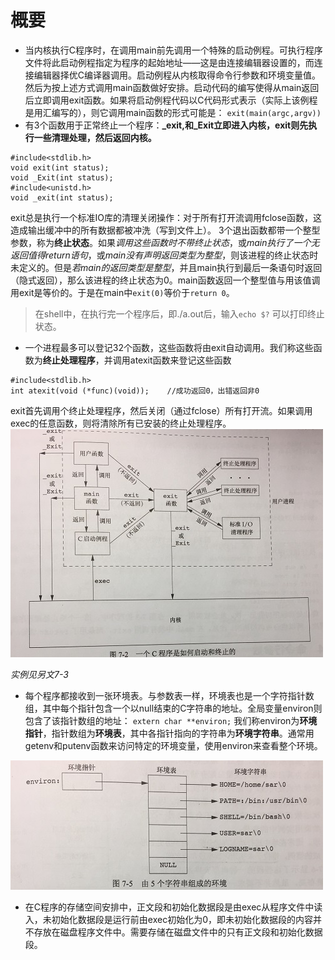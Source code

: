 # 概要
- 当内核执行C程序时，在调用main前先调用一个特殊的启动例程。可执行程序文件将此启动例程指定为程序的起始地址——这是由连接编辑器设置的，而连接编辑器择优C编译器调用。启动例程从内核取得命令行参数和环境变量值。然后为按上述方式调用main函数做好安排。启动代码的编写使得从main返回后立即调用exit函数。如果将启动例程代码以C代码形式表示（实际上该例程是用汇编写的），则它调用main函数的形式可能是：
`exit(main(argc,argv))`
- 有3个函数用于正常终止一个程序：**\_exit,和_Exit立即进入内核，exit则先执行一些清理处理，然后返回内核。**
```
#include<stdlib.h>
void exit(int status);
void _Exit(int status);
#include<unistd.h>
void _exit(int status);
```
exit总是执行一个标准IO库的清理关闭操作：对于所有打开流调用fclose函数，这造成输出缓冲中的所有数据都被冲洗（写到文件上）。
3个退出函数都带一个整型参数，称为**终止状态**。如果*调用这些函数时不带终止状态*，或*main执行了一个无返回值得return语句*，或*main没有声明返回类型为整型*，则该进程的终止状态时未定义的。但是*若main的返回类型是整型*，并且main执行到最后一条语句时返回（隐式返回），那么该进程的终止状态为0。main函数返回一个整型值与用该值调用exit是等价的。于是在main中`exit(0)`等价于`return 0`。
> 在shell中，在执行完一个程序后，即./a.out后，输入`echo $?` 可以打印终止状态。

- 一个进程最多可以登记32个函数，这些函数将由exit自动调用。我们称这些函数为**终止处理程序**，并调用atexit函数来登记这些函数
```
#include<stdlib.h>
int atexit(void (*func)(void));    //成功返回0，出错返回非0
```
exit首先调用个终止处理程序，然后关闭（通过fclose）所有打开流。如果调用exec的任意函数，则将清除所有已安装的终止处理程序。
![](https://raw.githubusercontent.com/chenghui-li/blog-photos/master/%E8%BF%9B%E7%A8%8B%E5%86%85%E5%AD%98/%E5%90%AF%E5%8A%A8%E5%92%8C%E7%BB%88%E6%AD%A2.jpg)

*实例见另文7-3*

- 每个程序都接收到一张环境表。与参数表一样，环境表也是一个字符指针数组，其中每个指针包含一个以null结束的C字符串的地址。全局变量environ则包含了该指针数组的地址：
`extern char **environ;`
我们称environ为**环境指针**，指针数组为**环境表**，其中各指针指向的字符串为**环境字符串**。通常用getenv和putenv函数来访问特定的环境变量，使用environ来查看整个环境。

![](https://raw.githubusercontent.com/chenghui-li/blog-photos/master/%E8%BF%9B%E7%A8%8B%E5%86%85%E5%AD%98/%E7%8E%AF%E5%A2%83%E5%8F%98%E9%87%8F.jpg)
- 在C程序的存储空间安排中，正文段和初始化数据段是由exec从程序文件中读入，未初始化数据段是运行前由exec初始化为0，即未初始化数据段的内容并不存放在磁盘程序文件中。需要存储在磁盘文件中的只有正文段和初始化数据段。